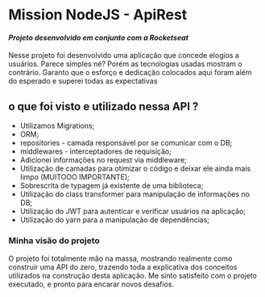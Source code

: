 # Mission NodeJS - ApiRest
#### _Projeto desenvolvido em conjunto com a Rocketseat_

Nesse projeto foi desenvolvido uma aplicação que concede elogios a usuários. Parece simples né? Porém as tecnologias usadas mostram o contrário.
Garanto que o esforço e dedicação colocados aqui foram além do esperado e superei todas as expectativas 

## o que foi visto e utilizado nessa API ?

- Utilizamos Migrations;
- ORM;
- repositories - camada responsável por se comunicar com o DB;
- middlewares - interceptadores de requisição;
- Adicionei informações no request via middleware;
- Utilização de camadas para otimizar o código e deixar ele ainda mais limpo (MUITOOO IMPORTANTE);
- Sobrescrita de typagem já existente de uma biblioteca;
- Utilização do class transformer para manipulação de informações no DB;
- Utilização do JWT para autenticar e verificar usuários na aplicação;
- Utilização do yarn para a manipulação de dependências;

### Minha visão do projeto

O projeto foi totalmente mão na massa, mostrando realmente como construir uma API do zero, trazendo toda a explicativa dos conceitos utilizados na construção desta aplicação. Me sinto satisfeito com o projeto executado, e pronto para encarar novos desafios.


